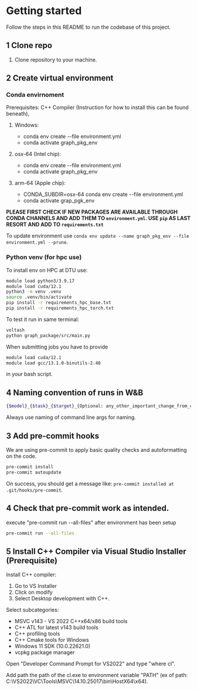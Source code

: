 Getting started
============
Follow the steps in this README to run the codebase of this project.

1 Clone repo 
----------------
1) Clone repository to your machine.


2 Create virtual environment
---------------- 

### Conda envirnoment

Prerequisites: C++ Compiler (Instruction for how to install this can be found beneath), 

1) Windows:
    * conda env create --file environment.yml  
    * conda activate graph_pkg_env

2) osx-64 (Intel chip):
    * conda env create --file environment.yml  
    * conda activate graph_pkg_env

3) arm-64 (Apple chip):
    * CONDA_SUBDIR=osx-64 conda env create --file environment.yml 
    * conda activate grap_pgk_env


**PLEASE FIRST CHECK IF NEW PACKAGES ARE AVAILABLE THROUGH CONDA CHANNELS AND ADD THEM TO ```environment.yml```. USE ```pip``` AS LAST RESORT AND ADD TO ```requirements.txt```**

To update environment use ```conda env update --name graph_pkg_env --file environment.yml --prune```.  

### Python venv (for hpc use)
To install env on HPC at DTU use: 
```bash
module load python3/3.9.17 
module load cuda/12.1
python3 -m venv .venv
source .venv/bin/activate
pip install -r requirements_hpc_base.txt
pip install -r requirements_hpc_torch.txt
```
To test it run in same terminal:

```bash
voltash
python graph_package/src/main.py
```

When submitting jobs you have to provide 

```bash 
module load cuda/12.1 
module load gcc/13.1.0-binutils-2.40
``` 

in your bash script. 

4 Naming convention of runs in W&B
----------------
```bash
{$model}_{$task}_{$target}_{Optional: any_other_important_change_from_config_you_want}
```
Always use naming of command line args for naming.


3 Add pre-commit hooks
----------------
We are using pre-commit to apply basic quality checks and autoformatting on the code.
   
```bash
pre-commit install
pre-commit autoupdate
 ```

On success, you should get a message like: ``pre-commit installed at .git/hooks/pre-commit``.

4 Check that pre-commit work as intended. 
-----------------------------
execute "pre-commit run --all-files" after environment has been setup
```bash
pre-commit run --all-files
 ```


5 Install C++ Compiler via Visual Studio Installer (Prerequisite)
--------------------
Install C++ compiler:
1. Go to VS Installer
2. Click on modify
3. Select Desktop development with C++.

Select subcategories:
* MSVC v143 - VS 2022 C++x64/x86 build tools
* C++ ATL for latest v143 build tools
* C++ profiling tools
* C++ Cmake tools for Windows
* Windows 11 SDK (10.0.22621.0)
* vcpkg package manager

Open "Developer Command Prompt for VS2022" and type "where cl".

Add path the path of the cl.exe to environment variable "PATH"
(ex of path: C:\VS2022\VC\Tools\MSVC\14.10.25017\bin\HostX64\x64).